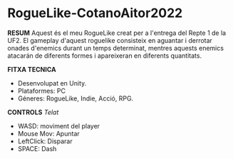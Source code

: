 # RogueLike-CotanoAitor2022
**RESUM**
Aquest és el meu RogueLike creat per a l'entrega del Repte 1 de la UF2. El gameplay d'aquest roguelike consisteix en aguantar i derrotar onades d'enemics durant un temps determinat, mentres aquests enemics atacarán de diferents formes i apareixeran en diferents quantitats.

**FITXA TECNICA**
- Desenvolupat en Unity.
- Plataformes: PC
- Géneres: RogueLike, Indie, Acció, RPG.

**CONTROLS**
_Telat_
- WASD: moviment del player
- Mouse Mov: Apuntar
- LeftClick: Disparar
- SPACE: Dash
